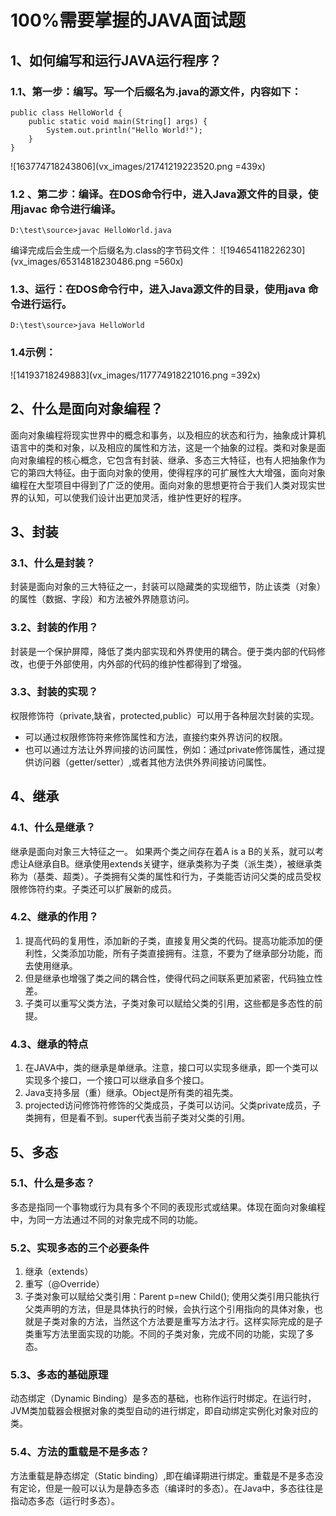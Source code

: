 # 100%需要掌握的JAVA面试题
## 1、如何编写和运行JAVA运行程序？
### 1.1、第一步：编写。写一个后缀名为.java的源文件，内容如下：
```
public class HelloWorld {
    public static void main(String[] args) {
        System.out.println("Hello World!");
    }
}
```
![163774718243806](vx_images/21741219223520.png =439x)
### 1.2 、第二步：编译。在DOS命令行中，进入Java源文件的目录，使用javac 命令进行编译。
```
D:\test\source>javac HelloWorld.java
```
编译完成后会生成一个后缀名为.class的字节码文件：
![194654118226230](vx_images/65314818230486.png =560x)
### 1.3、运行：在DOS命令行中，进入Java源文件的目录，使用java 命令进行运行。
```
D:\test\source>java HelloWorld
```
### 1.4示例：
![14193718249883](vx_images/117774918221016.png =392x)
## 2、什么是面向对象编程？
面向对象编程将现实世界中的概念和事务，以及相应的状态和行为，抽象成计算机语言中的类和对象，以及相应的属性和方法，这是一个抽象的过程。类和对象是面向对象编程的核心概念，它包含有封装、继承、多态三大特征，也有人把抽象作为它的第四大特征。由于面向对象的使用，使得程序的可扩展性大大增强，面向对象编程在大型项目中得到了广泛的使用。面向对象的思想更符合于我们人类对现实世界的认知，可以使我们设计出更加灵活，维护性更好的程序。
## 3、封装
### 3.1、什么是封装？
 封装是面向对象的三大特征之一，封装可以隐藏类的实现细节，防止该类（对象）的属性（数据、字段）和方法被外界随意访问。
### 3.2、封装的作用？
封装是一个保护屏障，降低了类内部实现和外界使用的耦合。便于类内部的代码修改，也便于外部使用，内外部的代码的维护性都得到了增强。
### 3.3、封装的实现？
权限修饰符（private,缺省，protected,public）可以用于各种层次封装的实现。
* 可以通过权限修饰符来修饰属性和方法，直接约束外界访问的权限。
* 也可以通过方法让外界间接的访问属性，例如：通过private修饰属性，通过提供访问器（getter/setter）,或者其他方法供外界间接访问属性。
## 4、继承
### 4.1、什么是继承？
继承是面向对象三大特征之一。
如果两个类之间存在着A is a B的关系，就可以考虑让A继承自B。继承使用extends关键字，继承类称为子类（派生类），被继承类称为（基类、超类）。子类拥有父类的属性和行为，子类能否访问父类的成员受权限修饰符约束。子类还可以扩展新的成员。
### 4.2、继承的作用？
1. 提高代码的复用性，添加新的子类，直接复用父类的代码。提高功能添加的便利性，父类添加功能，所有子类直接拥有。注意，不要为了继承部分功能，而去使用继承。
2. 但是继承也增强了类之间的耦合性，使得代码之间联系更加紧密，代码独立性差。
3. 子类可以重写父类方法，子类对象可以赋给父类的引用，这些都是多态性的前提。
### 4.3、继承的特点
1. 在JAVA中，类的继承是单继承。注意，接口可以实现多继承，即一个类可以实现多个接口，一个接口可以继承自多个接口。
2. Java支持多层（重）继承。Object是所有类的祖先类。
3. projected访问修饰符修饰的父类成员，子类可以访问。父类private成员，子类拥有，但是看不到。super代表当前子类对父类的引用。
## 5、多态
### 5.1、什么是多态？
多态是指同一个事物或行为具有多个不同的表现形式或结果。体现在面向对象编程中，为同一方法通过不同的对象完成不同的功能。
### 5.2、实现多态的三个必要条件
1. 继承（extends）
2. 重写（@Override）
3. 子类对象可以赋给父类引用：Parent p=new Child();
使用父类引用只能执行父类声明的方法，但是具体执行的时候，会执行这个引用指向的具体对象，也就是子类对象的方法，当然这个方法要是重写方法才行。这样实际完成的是子类重写方法里面实现的功能。不同的子类对象，完成不同的功能，实现了多态。
### 5.3、多态的基础原理
动态绑定（Dynamic Binding）是多态的基础，也称作运行时绑定。在运行时，JVM类加载器会根据对象的类型自动的进行绑定，即自动绑定实例化对象对应的类。
### 5.4、方法的重载是不是多态？
方法重载是静态绑定（Static binding）,即在编译期进行绑定。重载是不是多态没有定论，但是一般可以认为是静态多态（编译时的多态）。在Java中，多态往往是指动态多态（运行时多态）。


